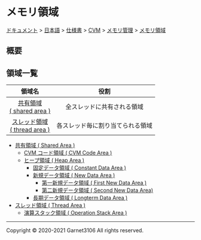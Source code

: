 # メモリ領域

[ドキュメント](../../../../../index.md) > [日本語](../../../../index.md) > [仕様書](../../../index.md) > [CVM](../../index.md) > [メモリ管理](../index.md) > [メモリ領域](./index.md)

## 概要

## 領域一覧

|領域名|役割|
|:-:|:-:|
|[共有領域<br>( shared area )](./shared/index.md)|全スレッドに共有される領域|
|[スレッド領域<br>( thread area )](./thread/index.md)|各スレッド毎に割り当てられる領域|

- [共有領域 ( Shared Area )](./shared/index.md)
    - [CVM コード領域 ( CVM Code Area )](./shared/cvmcode/index.md)
    - [ヒープ領域 ( Heap Area )](./shared/heap/index.md)
        - [固定データ領域 ( Constant Data Area )](./shared/heap/constant/index.md)
        - [新規データ領域 ( New Data Area )](./shared/heap/new/index.md)
            - [第一新規データ領域 ( First New Data Area )](./shared/heap/new/index.md)
            - [第二新規データ領域 ( Second New Data Area)](./shared/heap/new/index.md)
        - [長期データ領域 ( Longterm Data Area )](./shared/heap/longterm/index.md)
- [スレッド領域 ( Thread Area )](./thread/index.md)
    - [演算スタック領域 ( Operation Stack Area )](./thread/stack/index.md)

---

Copyright © 2020-2021 Garnet3106 All rights reserved.
